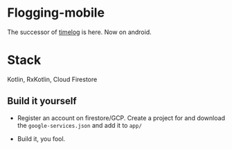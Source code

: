 # Flogging-mobile

The successor of [timelog](github.com/lilja/timelog) is here. Now on android.


# Stack
Kotlin, RxKotlin, Cloud Firestore

## Build it yourself

* Register an account on firestore/GCP. Create a project for and download the `google-services.json` and add it to `app/`

* Build it, you fool.

